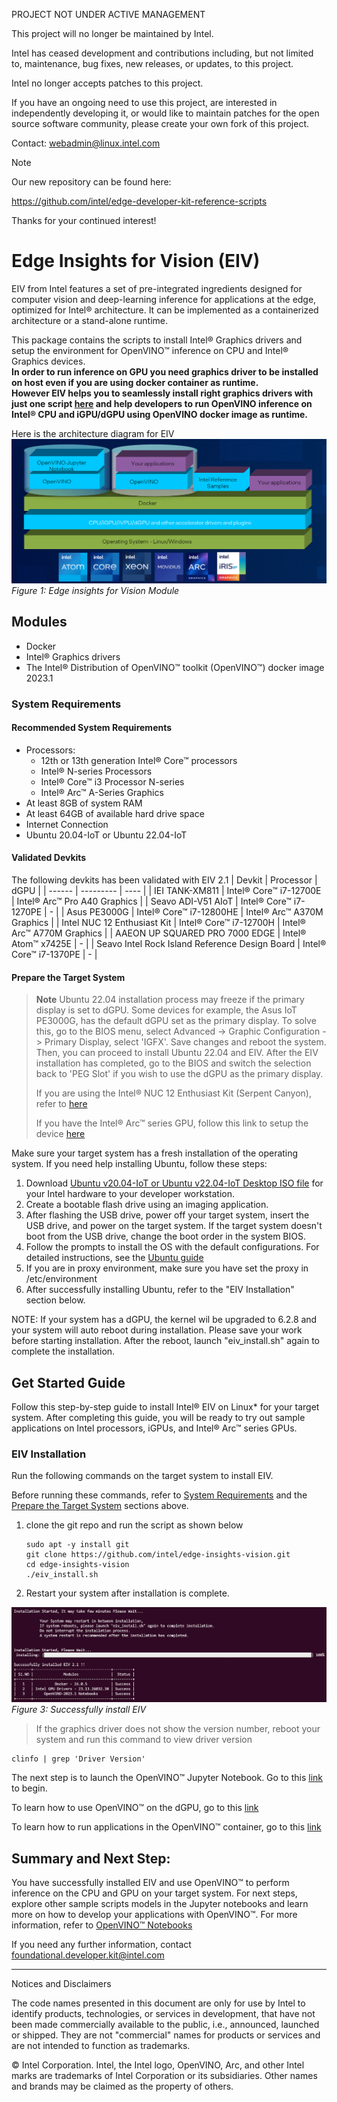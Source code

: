 PROJECT NOT UNDER ACTIVE MANAGEMENT

This project will no longer be maintained by Intel.

Intel has ceased development and contributions including, but not limited to, maintenance, bug fixes, new releases, or updates, to this project.  

Intel no longer accepts patches to this project.

If you have an ongoing need to use this project, are interested in independently developing it, or would like to maintain patches for the open source software community, please create your own fork of this project.  

Contact: webadmin@linux.intel.com

> [!NOTE]
> Our new repository can be found here:
> 
> https://github.com/intel/edge-developer-kit-reference-scripts
> 
> Thanks for your continued interest!


# Edge Insights for Vision (EIV)
EIV from Intel features a set of pre-integrated ingredients designed for computer vision and deep-learning inference for applications at the edge, optimized for Intel® architecture. It can be implemented as a containerized architecture or a stand-alone runtime.

This package contains the scripts to install Intel® Graphics drivers and setup the environment for OpenVINO™ inference on CPU and Intel® Graphics devices.<br>
**In order to run inference on GPU you need graphics driver to be installed on host even if you are using docker container as runtime.<br>
However EIV helps you to seamlessly install right graphics drivers with just one script [here](https://github.com/intel/edge-insights-vision#eiv-installation) and help developers to run OpenVINO inference on Intel® CPU and iGPU/dGPU using OpenVINO docker image as runtime.<br>**


Here is the architecture diagram for EIV
![Architecture](/images/Architecture.png)
*Figure 1: Edge insights for Vision Module*

## Modules
* Docker
* Intel® Graphics drivers 
* The Intel® Distribution of OpenVINO™ toolkit (OpenVINO™) docker image 2023.1

### System Requirements
#### Recommended System Requirements
- Processors:
  -  12th or 13th generation Intel® Core™ processors
  -  Intel® N-series Processors
  -  Intel® Core™ i3 Processor N-series
  -  Intel® Arc™ A-Series Graphics
- At least 8GB of system RAM
- At least 64GB of available hard drive space
- Internet Connection
- Ubuntu 20.04-IoT or Ubuntu 22.04-IoT

#### Validated Devkits
The following devkits has been validated with EIV 2.1
| Devkit | Processor | dGPU | 
| ------ | --------- | ---- | 
| IEI TANK-XM811 | Intel® Core™ i7-12700E | Intel® Arc™ Pro A40 Graphics | 
| Seavo ADI-V51 AIoT | Intel® Core™ i7-1270PE | - | 
| Asus PE3000G | Intel® Core™ i7-12800HE | Intel® Arc™ A370M Graphics |
| Intel NUC 12 Enthusiast Kit | Intel® Core™ i7-12700H | Intel® Arc™ A770M Graphics |
| AAEON UP SQUARED PRO 7000 EDGE | Intel® Atom™ x7425E | - |
| Seavo Intel Rock Island Reference Design Board | Intel® Core™ i7-1370PE | - |

#### Prepare the Target System
>**Note**
>Ubuntu 22.04 installation process may freeze if the primary display is set to dGPU. Some devices for example, the Asus IoT PE3000G, has the default dGPU set as the primary display. To solve this, go to the BIOS menu, select Advanced -> Graphic Configuration -> Primary Display, select 'IGFX'. Save changes and reboot the system. Then, you can proceed to install Ubuntu 22.04 and EIV. After the EIV installation has completed, go to the BIOS and switch the selection back to 'PEG Slot' if you wish to use the dGPU as the primary display.
>
>If you are using the Intel® NUC 12 Enthusiast Kit (Serpent Canyon), refer to [here](docs/Serpent_Canyon.md)
>
>If you have the Intel® Arc™ series GPU, follow this link to setup the device [here](https://www.intel.in/content/www/in/en/support/articles/000091128/graphics.html?erpm_id=1886163_ts1684118208092)

Make sure your target system has a fresh installation of the operating system. If you need help installing Ubuntu, follow these steps:
1. Download [Ubuntu v20.04-IoT or Ubuntu v22.04-IoT Desktop ISO file](https://ubuntu.com/download/iot/intel-iot) for your Intel hardware to your developer workstation.
2. Create a bootable flash drive using an imaging application.
3. After flashing the USB drive, power off your target system, insert the USB drive, and power on the target system. If the target system doesn't boot from the USB drive, change the boot order in the system BIOS.
4. Follow the prompts to install the OS with the default configurations. For detailed instructions, see the [Ubuntu guide](https://ubuntu.com/tutorials/tutorial-install-ubuntu-desktop#1-overview)
5. If you are in proxy environment, make sure you have set the proxy in /etc/environment
6. After successfully installing Ubuntu, refer to the "EIV Installation" section below.

NOTE: If your system has a dGPU, the kernel wil be upgraded to 6.2.8 and your system will auto reboot during installation. Please save your work before starting installation. After the reboot, launch "eiv_install.sh" again to complete the installation.

## Get Started Guide
Follow this step-by-step guide to install Intel® EIV on Linux* for your target system. After completing this guide, you will be ready to try out sample applications on Intel processors, iGPUs, and Intel® Arc™ series GPUs.

### EIV Installation
Run the following commands on the target system to install EIV.

Before running these commands, refer to [System Requirements](https://github.com/intel/edge-insights-vision#system-requirements) and the [Prepare the Target System](https://github.com/intel/edge-insights-vision#prepare-the-target-system) sections above.

1. clone the git repo and run the script as shown below
   
   ```
   sudo apt -y install git
   git clone https://github.com/intel/edge-insights-vision.git
   cd edge-insights-vision
   ./eiv_install.sh
   ```
3. Restart your system after installation is complete.

![eiv](/images/install_successfull.png)
*Figure 3: Successfully install EIV*

> If the graphics driver does not show the version number, reboot your system and run this command to view driver version
```shell
clinfo | grep 'Driver Version'
```   
The next step is to launch the OpenVINO™ Jupyter Notebook. Go to this [link](/docs/Run_Jupyter_Notebook_Tutorials.md) to begin.

To learn how to use OpenVINO™ on the dGPU, go to this [link](/docs/How_to_use_OpenVINO_on_dGPU.md)

To learn how to run applications in the OpenVINO™ container, go to this [link](/docs/Run_Application_in_OpenVINO_Container.md)

## Summary and Next Step:
You have successfully installed EIV and use OpenVINO™ to perform inference on the CPU and GPU on your target system. 
For next steps, explore other sample scripts models in the Jupyter notebooks and learn more on how to develop your applications with OpenVINO™. For more information, refer to [OpenVINO™ Notebooks](https://github.com/openvinotoolkit/openvino_notebooks) 

If you need any further information, contact foundational.developer.kit@intel.com

--------------------------------------------------------------------------
Notices and Disclaimers

The code names presented in this document are only for use by Intel to identify products, technologies, or services in development, that have not been made commercially available to the public, i.e., announced, launched or shipped. They are not "commercial" names for products or services and are not intended to function as trademarks.  
                   
© Intel Corporation.  Intel, the Intel logo, OpenVINO, Arc, and other Intel marks are trademarks of Intel Corporation or its subsidiaries.  Other names and brands may be claimed as the property of others.

